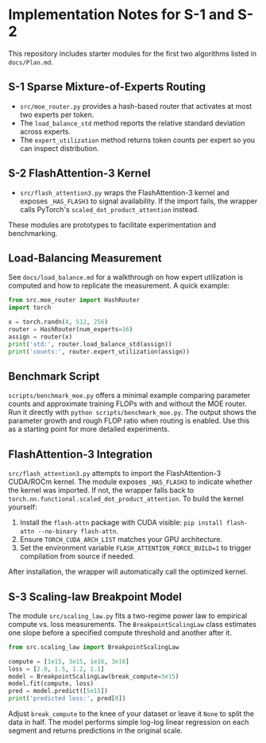 # Implementation Notes for S-1 and S-2

This repository includes starter modules for the first two algorithms listed in `docs/Plan.md`.

## S-1 Sparse Mixture-of-Experts Routing

- `src/moe_router.py` provides a hash-based router that activates at most two experts per token.
- The `load_balance_std` method reports the relative standard deviation across experts.
- The `expert_utilization` method returns token counts per expert so you can inspect distribution.

## S-2 FlashAttention-3 Kernel

- `src/flash_attention3.py` wraps the FlashAttention-3 kernel and exposes `_HAS_FLASH3` to
signal availability. If the import fails, the wrapper calls PyTorch's `scaled_dot_product_attention` instead.

These modules are prototypes to facilitate experimentation and benchmarking.

## Load-Balancing Measurement

See `docs/load_balance.md` for a walkthrough on how expert utilization is computed and how to replicate
the measurement. A quick example:

```python
from src.moe_router import HashRouter
import torch

x = torch.randn(4, 512, 256)
router = HashRouter(num_experts=16)
assign = router(x)
print('std:', router.load_balance_std(assign))
print('counts:', router.expert_utilization(assign))
```

## Benchmark Script

`scripts/benchmark_moe.py` offers a minimal example comparing parameter counts and approximate training
FLOPs with and without the MOE router. Run it directly with `python scripts/benchmark_moe.py`. The
output shows the parameter growth and rough FLOP ratio when routing is enabled. Use this as a starting
point for more detailed experiments.

## FlashAttention-3 Integration

`src/flash_attention3.py` attempts to import the FlashAttention-3 CUDA/ROCm kernel.
The module exposes `_HAS_FLASH3` to indicate whether the kernel was imported.
If not, the wrapper falls back to `torch.nn.functional.scaled_dot_product_attention`.
To build the kernel yourself:

1. Install the `flash-attn` package with CUDA visible: `pip install flash-attn --no-binary flash-attn`.
2. Ensure `TORCH_CUDA_ARCH_LIST` matches your GPU architecture.
3. Set the environment variable `FLASH_ATTENTION_FORCE_BUILD=1` to trigger compilation from source if needed.

After installation, the wrapper will automatically call the optimized kernel.

## S-3 Scaling-law Breakpoint Model

The module `src/scaling_law.py` fits a two-regime power law to empirical compute
vs. loss measurements. The `BreakpointScalingLaw` class estimates one slope
before a specified compute threshold and another after it.

```python
from src.scaling_law import BreakpointScalingLaw

compute = [1e15, 3e15, 1e16, 3e16]
loss = [2.0, 1.5, 1.2, 1.1]
model = BreakpointScalingLaw(break_compute=3e15)
model.fit(compute, loss)
pred = model.predict([5e15])
print('predicted loss:', pred[0])
```

Adjust `break_compute` to the knee of your dataset or leave it `None` to split
the data in half. The model performs simple log-log linear regression on each
segment and returns predictions in the original scale.
